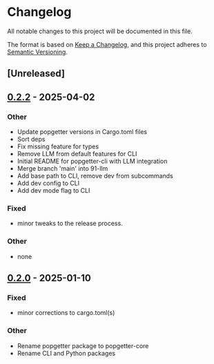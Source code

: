 # Changelog

All notable changes to this project will be documented in this file.

The format is based on [Keep a Changelog](https://keepachangelog.com/en/1.0.0/),
and this project adheres to [Semantic Versioning](https://semver.org/spec/v2.0.0.html).

## [Unreleased]

## [0.2.2](https://github.com/Urban-Analytics-Technology-Platform/popgetter/compare/popgetter-cli-v0.2.1...popgetter-cli-v0.2.2) - 2025-04-02

### Other

- Update popgetter versions in Cargo.toml files
- Sort deps
- Fix missing feature for types
- Remove LLM from default features for CLI
- Initial README for popgetter-cli with LLM integration
- Merge branch 'main' into 91-llm
- Add base path to CLI, remove dev from subcommands
- Add dev config to CLI
- Add dev mode flag to CLI

### Fixed

- minor tweaks to the release process.

### Other

- none

## [0.2.0](https://github.com/Urban-Analytics-Technology-Platform/popgetter/releases/tag/popgetter-cli-v0.2.0) - 2025-01-10

### Fixed

- minor corrections to cargo.toml(s)

### Other

- Rename popgetter package to popgetter-core
- Rename CLI and Python packages
